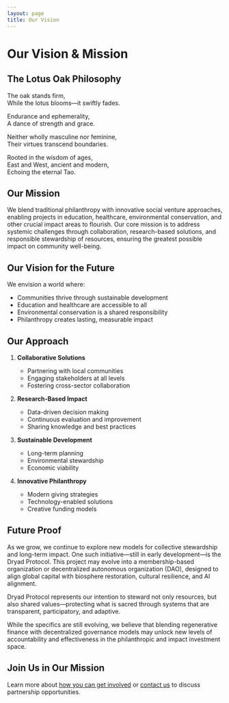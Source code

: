 ```yaml
---
layout: page
title: Our Vision
---
```


# Our Vision & Mission

## The Lotus Oak Philosophy

The oak stands firm,  
While the lotus blooms—it swiftly fades.

Endurance and ephemerality,  
A dance of strength and grace.

Neither wholly masculine nor feminine,  
Their virtues transcend boundaries.

Rooted in the wisdom of ages,  
East and West, ancient and modern,  
Echoing the eternal Tao.

## Our Mission

We blend traditional philanthropy with innovative social venture approaches, enabling projects in education, healthcare, environmental conservation, and other crucial impact areas to flourish. Our core mission is to address systemic challenges through collaboration, research-based solutions, and responsible stewardship of resources, ensuring the greatest possible impact on community well-being.

## Our Vision for the Future

We envision a world where:
- Communities thrive through sustainable development
- Education and healthcare are accessible to all
- Environmental conservation is a shared responsibility
- Philanthropy creates lasting, measurable impact

## Our Approach

1. **Collaborative Solutions**
   - Partnering with local communities
   - Engaging stakeholders at all levels
   - Fostering cross-sector collaboration

2. **Research-Based Impact**
   - Data-driven decision making
   - Continuous evaluation and improvement
   - Sharing knowledge and best practices

3. **Sustainable Development**
   - Long-term planning
   - Environmental stewardship
   - Economic viability

4. **Innovative Philanthropy**
   - Modern giving strategies
   - Technology-enabled solutions
   - Creative funding models

## Future Proof

As we grow, we continue to explore new models for collective stewardship and long-term impact. One such initiative—still in early development—is the Dryad Protocol. This project may evolve into a membership-based organization or decentralized autonomous organization (DAO), designed to align global capital with biosphere restoration, cultural resilience, and AI alignment.

Dryad Protocol represents our intention to steward not only resources, but also shared values—protecting what is sacred through systems that are transparent, participatory, and adaptive.

While the specifics are still evolving, we believe that blending regenerative finance with decentralized governance models may unlock new levels of accountability and effectiveness in the philanthropic and impact investment space.

## Join Us in Our Mission

Learn more about [how you can get involved](/how-it-works) or [contact us](/contact) to discuss partnership opportunities.